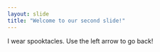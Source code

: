 ```yaml
---
layout: slide
title: "Welcome to our second slide!"
---
```

I wear spooktacles.
Use the left arrow to go back!
